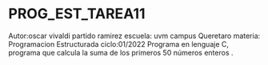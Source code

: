 # PROG_EST_TAREA11
Autor:oscar vivaldi partido ramirez 
escuela: uvm campus Queretaro
materia: Programacion Estructurada
ciclo:01/2022
Programa en lenguaje C, programa que calcula la suma de los primeros 50 números enteros .
